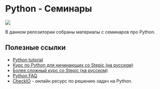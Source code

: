 Python - Семинары
======


![](http://cdn.fishki.net/upload/post/2017/03/29/2253485/5c513c096b0e3b70e9c9d4e76aeb94fb.jpg)

В данном репозитории собраны материалы с семинаров про Python.

Полезные ссылки
------

* [Python tutorial](https://docs.python.org/3/tutorial/index.html)
* [Курс по Python для ничинающих со Stepic (на русском)](https://stepik.org/course/Программирование-на-Python-67)
* [Более сложный курс со Stepic (на русском)](https://stepik.org/course/Python-основы-и-применение-512)
* [Python FAQ](https://docs.python.org/3/faq/)
* [CheckIO](https://checkio.org/) - онлайн ресурс по решению задач на Python.
